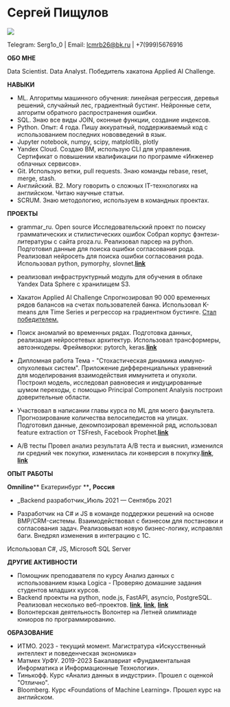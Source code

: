 # **Сергей Пищулов**
 ![](RackMultipart20231003-1-491e6_html_5152942990d04d7c.jpg)

Telegram: Serg1o\_0 | Email: [lcmrb26@bk.ru](mailto:lcmrb26@bk.ru) | +7(999)5676916

**ОБО МНЕ**

Data Scientist. Data Analyst. Победитель хакатона Applied AI Challenge.

**НАВЫКИ**

- ML. Алгоритмы машинного обучения: линейная регрессия, деревья решений, случайный лес, градиентный бустинг. Нейронные сети, алгоритм обратного распространения ошибки.
- SQL. Знаю все виды JOIN, оконные функции, создание индексов.
- Python. Опыт: 4 года. Пишу аккуратный, поддерживаемый код с использованием последних нововведений в язык.
- Jupyter notebook, numpy, scipy, matplotlib, plotly
- Yandex Cloud. Создаю ВМ, использую CLI для управления. Сертификат о повышении квалификации по программе «Инженер облачных сервисов».
- Git. Использую ветки, pull requests. Знаю команды rebase, reset, merge, stash.
- Английский. B2. Могу говорить о сложных IT-технологиях на английском. Читаю научные статьи.
- SCRUM. Знаю методологию, используем в командных проектах.

**ПРОЕКТЫ**

- grammar\_ru. Open source
 Исследовательский проект по поиску грамматических и стилистических ошибок
 Собрал корпус фэнтези-литературы с сайта proza.ru. Реализовал парсер на python.
 Подготовил данные для поиска ошибки согласования рода.
 Реализовал нейросеть для поиска ошибки согласования рода.
 Использовал python, pymorphy, slovnet.[**link**](https://github.com/okulovsky/grammar_ru)
 + реализовал инфраструктурный модуль для обучения в облаке Yandex Data Sphere с хранилищем S3.

- Хакатон Applied AI Challenge
 Спрогнозировал 90 000 временных рядов балансов на счетах пользователей банка.
 Использовал K-means для Time Series и регрессор на градиентном бустинге.
[Стал победителем.](https://vk.com/wall-173944682_733)

- Поиск аномалий во временных рядах.
 Подготовка данных, реализация нейросетевых архитектур. Использовал трансформеры, автоэнкодеры. Фреймворки: pytorch, keras.[**link**](https://github.com/dabdya/anomaly_detection)
- Дипломная работа
 Тема - "Стохастическая динамика иммуно-опухолевых систем".
 Приложение дифференциальных уравнений для моделирования взаимодействия иммунитета и опухоли. Построил модель, исследовал равновесия и индуцированные шумом переходы, с помощью Principal Component Analysis построил доверительные области.
- Участвовал в написании главы курса по ML для моего факультета.
 Прогнозирование количества велосипедистов на улицах. Подготовил данные, декомпозировал временной ряд, использовал feature extraction от TSFresh, Facebook Prophet.[**link**](https://nbviewer.org/github/SergeyPishchulov/ml2023/blob/main/06-ClusterTS/3_TS.ipynb)
- A/B тесты
 Провел анализ результата A/B теста и выяснил, изменился ли средний чек покупки, изменилась ли конверсия в покупку.[**link**](https://github.com/SergeyPishchulov/Analytics/blob/main/AB%20conversion/AB%20conversion%20by%20parameters.ipynb), [**link**](https://github.com/SergeyPishchulov/Analytics/blob/main/AB.%20average_purchase/avg_purchase_AB.ipynb)

**ОПЫТ РАБОТЫ**

**Omniline**** Екатеринбург ****,**  **Россия**

- _Backend разработчик_Июль 2021 — Сентябрь 2021

- Разработчик на C# и JS в команде поддержки решений на основе BMP/CRM-системы. Взаимодействовал с бизнесом для постановки и согласования задач. Реализовывал новую бизнес-логику, исправлял баги. Внедрял изменения в интеграцию с 1С.

Использовал C#, JS, Microsoft SQL Server

**ДРУГИЕ АКТИВНОСТИ**

- Помощник преподавателя по курсу Анализ данных с использованием языка Logica - Проверяю домашние задания студентов младших курсов.
- Backend проекты на python, node.js, FastAPI, asyncio, PostgreSQL.
 Реализовал несколько веб-проектов. [**link**](https://github.com/SergeyPishchulov/MixnetBot), [**link**](https://github.com/SergeyPishchulov/BookMarkReader), [**link**](https://github.com/dabdya/emkk)
- Волонтерская деятельность
 Волонтер на Летней олимпиаде юниоров по программированию.

**ОБРАЗОВАНИЕ**

- ИТМО. 2023 - текущий момент.
 Магистратура «Искусственный интеллект и поведенческая экономика»
- Матмех УрФУ. 2019-2023
 Бакалавриат «Фундаментальная Информатика и Информационные Технологии».
- Тинькофф. Курс «Анализ данных в индустрии». Прошел с оценкой "Отлично".
- Bloomberg. Курс «Foundations of Machine Learning». Прошел курс на английском.
